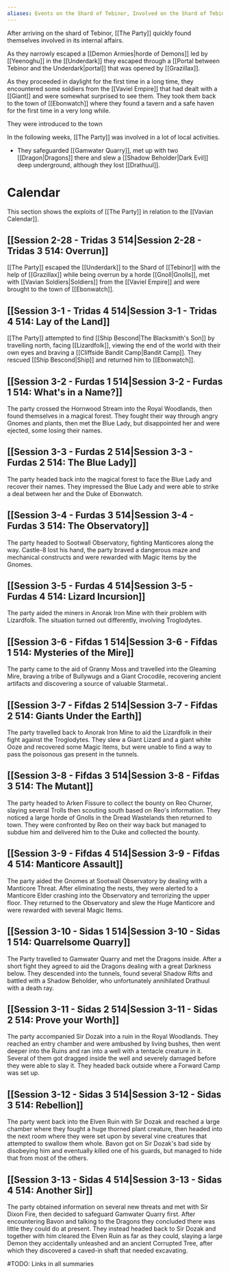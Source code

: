 ```yaml
---
aliases: Events on the Shard of Tebinor, Involved on the Shard of Tebinor
---
```

After arriving on the shard of Tebinor, [[The Party]] quickly found themselves involved in its internal affairs.

As they narrowly escaped a [[Demon Armies|horde of Demons]] led by [[Yeenoghu]] in the [[Underdark]] they escaped through a [[Portal between Tebinor and the Underdark|portal]] that was opened by [[Grazillax]].

As they proceeded in daylight for the first time in a long time, they encountered some soldiers from the [[Vaviel Empire]] that had dealt with a [[Giant]] and were somewhat surprised to see them. They took them back to the town of [[Ebonwatch]] where they found a tavern and a safe haven for the first time in a very long while.

They were introduced to the town 

In the following weeks, [[The Party]] was involved in a lot of local activities.
* They safeguarded [[Gamwater Quarry]], met up with two [[Dragon|Dragons]] there and slew a [[Shadow Beholder|Dark Evil]] deep underground, although they lost [[Drathuul]].

# Calendar
This section shows the exploits of [[The Party]] in relation to the [[Vavian Calendar]].

## [[Session 2-28 - Tridas 3 514|Session 2-28 - Tridas 3 514: Overrun]]
[[The Party]] escaped the [[Underdark]] to the Shard of [[Tebinor]] with the help of [[Grazillax]] while being overrun by a horde [[Gnoll|Gnolls]], met with [[Vavian Soldiers|Soldiers]] from the [[Vaviel Empire]] and were brought to the town of [[Ebonwatch]].

## [[Session 3-1 - Tridas 4 514|Session 3-1 - Tridas 4 514: Lay of the Land]]
[[The Party]] attempted to find [[Ship Bescond|The Blacksmith's Son]] by travelling north, facing [[Lizardfolk]], viewing the end of the world with their own eyes and braving a [[Cliffside Bandit Camp|Bandit Camp]]. They rescued [[Ship Bescond|Ship]] and returned him to [[Ebonwatch]].

## [[Session 3-2 - Furdas 1 514|Session 3-2 - Furdas 1 514: What's in a Name?]]
The party crossed the Hornwood Stream into the Royal Woodlands, then found themselves in a magical forest. They fought their way through angry Gnomes and plants, then met the Blue Lady, but disappointed her and were ejected, some losing their names.

## [[Session 3-3 - Furdas 2 514|Session 3-3 - Furdas 2 514: The Blue Lady]]
The party headed back into the magical forest to face the Blue Lady and recover their names. They impressed the Blue Lady and were able to strike a deal between her and the Duke of Ebonwatch.

## [[Session 3-4 - Furdas 3 514|Session 3-4 - Furdas 3 514: The Observatory]]

The party headed to Sootwall Observatory, fighting Manticores along the way. Castle-8 lost his hand, the party braved a dangerous maze and mechanical constructs and were rewarded with Magic Items by the Gnomes.

## [[Session 3-5 - Furdas 4 514|Session 3-5 - Furdas 4 514: Lizard Incursion]]

The party aided the miners in Anorak Iron Mine with their problem with Lizardfolk. The situation turned out differently, involving Troglodytes.

## [[Session 3-6 - Fifdas 1 514|Session 3-6 - Fifdas 1 514: Mysteries of the Mire]]
The party came to the aid of Granny Moss and travelled into the Gleaming Mire, braving a tribe of Bullywugs and a Giant Crocodile, recovering ancient artifacts and discovering a source of valuable Starmetal..

## [[Session 3-7 - Fifdas 2 514|Session 3-7 - Fifdas 2 514: Giants Under the Earth]]
The party travelled back to Anorak Iron Mine to aid the Lizardfolk in their fight against the Troglodytes. They slew a Giant Lizard and a giant white Ooze and recovered some Magic Items, but were unable to find a way to pass the poisonous gas present in the tunnels.

## [[Session 3-8 - Fifdas 3 514|Session 3-8 - Fifdas 3 514: The Mutant]]
The party headed to Arken Fissure to collect the bounty on Reo Churner, slaying several Trolls then scouting south based on Reo's information. They noticed a large horde of Gnolls in the Dread Wastelands then returned to town. They were confronted by Reo on their way back but managed to subdue him and delivered him to the Duke and collected the bounty.

## [[Session 3-9 - Fifdas 4 514|Session 3-9 - Fifdas 4 514: Manticore Assault]]
The party aided the Gnomes at Sootwall Observatory by dealing with a Manticore Threat. After eliminating the nests, they were alerted to a Manticore Elder crashing into the Observatory and terrorizing the upper floor. They returned to the Observatory and slew the Huge Manticore and were rewarded with several Magic Items.

## [[Session 3-10 - Sidas 1 514|Session 3-10 - Sidas 1 514: Quarrelsome Quarry]]
The Party travelled to Gamwater Quarry and met the Dragons inside. After a short fight they agreed to aid the Dragons dealing with a great Darkness below. They descended into the tunnels, found several Shadow Rifts and battled with a Shadow Beholder, who unfortunately annihilated Drathuul with a death ray.

## [[Session 3-11 - Sidas 2 514|Session 3-11 - Sidas 2 514: Prove your Worth]]
The party accompanied Sir Dozak into a ruin in the Royal Woodlands. They reached an entry chamber and were ambushed by living bushes, then went deeper into the Ruins and ran into a well with a tentacle creature in it. Several of them got dragged inside the well and severely damaged before they were able to slay it. They headed back outside where a Forward Camp was set up.

## [[Session 3-12 - Sidas 3 514|Session 3-12 - Sidas 3 514: Rebellion]]
The party went back into the Elven Ruin with Sir Dozak and reached a large chamber where they fought a huge thorned plant creature, then headed into the next room where they were set upon by several vine creatures that attempted to swallow them whole. Bavon got on Sir Dozak's bad side by disobeying him and eventually killed one of his guards, but managed to hide that from most of the others.

## [[Session 3-13 - Sidas 4 514|Session 3-13 - Sidas 4 514: Another Sir]]
The party obtained information on several new threats and met with Sir Dixon Fire, then decided to safeguard Gamwater Quarry first. After encountering Bavon and talking to the Dragons they concluded there was little they could do at present. They instead headed back to Sir Dozak and together with him cleared the Elven Ruin as far as they could, slaying a large Demon they accidentally unleashed and an ancient Corrupted Tree, after which they discovered a caved-in shaft that needed excavating.

#TODO: Links in all summaries